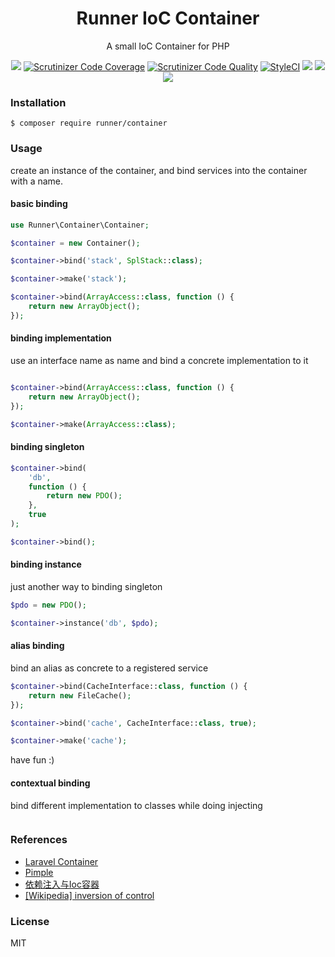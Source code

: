 <h1 align="center">Runner IoC Container</h1>

<p align="center">A small IoC Container for PHP</p>

<p align="center">
<a href="https://travis-ci.org/RunnerLee/container"><img src="https://travis-ci.org/RunnerLee/container.svg?branch=master" /></a>
<a href="https://scrutinizer-ci.com/g/RunnerLee/container/?branch=master"><img src="https://scrutinizer-ci.com/g/RunnerLee/container/badges/coverage.png?b=master" title="Scrutinizer Code Coverage"></a>
<a href="https://scrutinizer-ci.com/g/RunnerLee/container/?branch=master"><img src="https://scrutinizer-ci.com/g/RunnerLee/container/badges/quality-score.png?b=master" title="Scrutinizer Code Quality"></a>
<a href="https://styleci.io/repos/176199761"><img src="https://styleci.io/repos/176199761/shield?branch=master" alt="StyleCI"></a>
<a href="https://github.com/RunnerLee/container"><img src="https://poser.pugx.org/runner/container/v/stable" /></a>
<a href="http://www.php.net/"><img src="https://img.shields.io/badge/php-%3E%3D7.0-8892BF.svg" /></a>
<a href="https://github.com/RunnerLee/container"><img src="https://poser.pugx.org/runner/container/license" /></a>
</p>

### Installation
```
$ composer require runner/container
```

### Usage

create an instance of the container, and bind services into the container with a name.

#### basic binding

```php
use Runner\Container\Container;

$container = new Container();

$container->bind('stack', SplStack::class);

$container->make('stack');

$container->bind(ArrayAccess::class, function () {
    return new ArrayObject();
});
```

#### binding implementation

use an interface name as name and bind a concrete implementation to it

```php

$container->bind(ArrayAccess::class, function () {
    return new ArrayObject();
});

$container->make(ArrayAccess::class);

```

#### binding singleton

```php
$container->bind(
    'db', 
    function () {
        return new PDO();
    }, 
    true
);

$container->bind();
```

#### binding instance

just another way to binding singleton

```php
$pdo = new PDO();

$container->instance('db', $pdo);
```

#### alias binding
bind an alias as concrete to a registered service

```php
$container->bind(CacheInterface::class, function () {
    return new FileCache();
});

$container->bind('cache', CacheInterface::class, true);

$container->make('cache');
```

have fun :)

#### contextual binding

bind different implementation to classes while doing injecting

```php

```

### References

- [Laravel Container](https://laravel.com/docs/5.8/container)
- [Pimple](https://pimple.symfony.com/)
- [依赖注入与Ioc容器](https://blog.csdn.net/dream_successor/article/details/79078905)
- [\[Wikipedia\] inversion of control](https://en.wikipedia.org/wiki/Inversion_of_control)

### License

MIT
